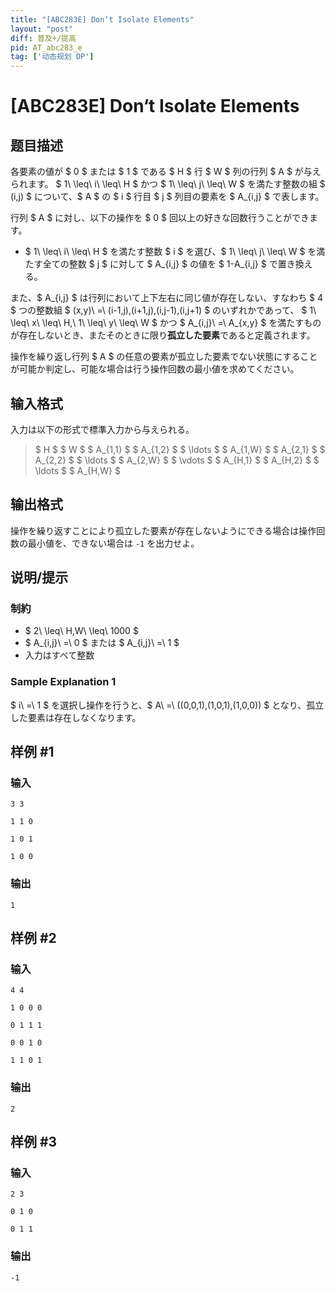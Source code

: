 ```yaml
---
title: "[ABC283E] Don‘t Isolate Elements"
layout: "post"
diff: 普及+/提高
pid: AT_abc283_e
tag: ['动态规划 DP']
---
```


# [ABC283E] Don‘t Isolate Elements

## 题目描述

[problemUrl]: https://atcoder.jp/contests/abc283/tasks/abc283_e

各要素の値が $ 0 $ または $ 1 $ である $ H $ 行 $ W $ 列の行列 $ A $ が与えられます。 $ 1\ \leq\ i\ \leq\ H $ かつ $ 1\ \leq\ j\ \leq\ W $ を満たす整数の組 $ (i,j) $ について、$ A $ の $ i $ 行目 $ j $ 列目の要素を $ A_{i,j} $ で表します。

行列 $ A $ に対し、以下の操作を $ 0 $ 回以上の好きな回数行うことができます。

- $ 1\ \leq\ i\ \leq\ H $ を満たす整数 $ i $ を選び、$ 1\ \leq\ j\ \leq\ W $ を満たす全ての整数 $ j $ に対して $ A_{i,j} $ の値を $ 1-A_{i,j} $ で置き換える。
 
また、$ A_{i,j} $ は行列において上下左右に同じ値が存在しない、すなわち $ 4 $ つの整数組 $ (x,y)\ =\ (i-1,j),(i+1,j),(i,j-1),(i,j+1) $ のいずれかであって、 $ 1\ \leq\ x\ \leq\ H,\ 1\ \leq\ y\ \leq\ W $ かつ $ A_{i,j}\ =\ A_{x,y} $ を満たすものが存在しないとき、またそのときに限り**孤立した要素**であると定義されます。

操作を繰り返し行列 $ A $ の任意の要素が孤立した要素でない状態にすることが可能か判定し、可能な場合は行う操作回数の最小値を求めてください。

## 输入格式

入力は以下の形式で標準入力から与えられる。

> $ H $ $ W $ $ A_{1,1} $ $ A_{1,2} $ $ \ldots $ $ A_{1,W} $ $ A_{2,1} $ $ A_{2,2} $ $ \ldots $ $ A_{2,W} $ $ \vdots $ $ A_{H,1} $ $ A_{H,2} $ $ \ldots $ $ A_{H,W} $

## 输出格式

操作を繰り返すことにより孤立した要素が存在しないようにできる場合は操作回数の最小値を、できない場合は `-1` を出力せよ。

## 说明/提示

### 制約

- $ 2\ \leq\ H,W\ \leq\ 1000 $
- $ A_{i,j}\ =\ 0 $ または $ A_{i,j}\ =\ 1 $
- 入力はすべて整数
 
### Sample Explanation 1

$ i\ =\ 1 $ を選択し操作を行うと、$ A\ =\ ((0,0,1),(1,0,1),(1,0,0)) $ となり、孤立した要素は存在しなくなります。

## 样例 #1

### 输入

```
3 3
1 1 0
1 0 1
1 0 0
```

### 输出

```
1
```

## 样例 #2

### 输入

```
4 4
1 0 0 0
0 1 1 1
0 0 1 0
1 1 0 1
```

### 输出

```
2
```

## 样例 #3

### 输入

```
2 3
0 1 0
0 1 1
```

### 输出

```
-1
```

